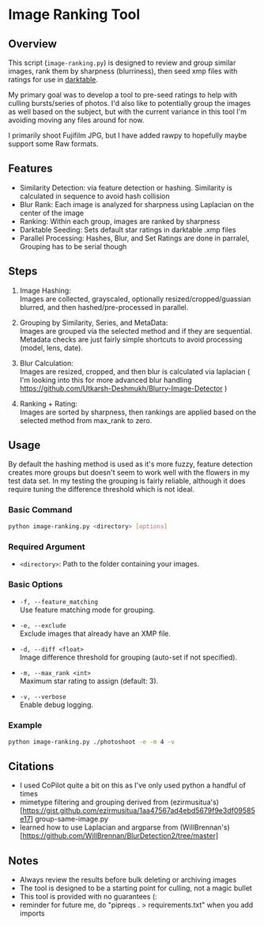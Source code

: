 # Image Ranking Tool


## Overview

This script (`image-ranking.py`) is designed to review and group similar images, rank them by sharpness (blurriness), then seed xmp files with ratings for use in [darktable](https://www.darktable.org/).

My primary goal was to develop a tool to pre-seed ratings to help with culling bursts/series of photos. I'd also like to potentially group the images as well based on the subject, but with the current variance in this tool I'm avoiding moving any files around for now.

I primarily shoot Fujifilm JPG, but I have added rawpy to hopefully maybe support some Raw formats.

## Features

- Similarity Detection: via feature detection or hashing. Similarity is calculated in sequence to avoid hash collision
- Blur Rank: Each image is analyzed for sharpness using Laplacian on the center of the image
- Ranking: Within each group, images are ranked by sharpness
- Darktable Seeding: Sets default star ratings in darktable .xmp files
- Parallel Processing: Hashes, Blur, and Set Ratings are done in parralel, Grouping has to be serial though


## Steps

1. Image Hashing:  
   Images are collected, grayscaled, optionally resized/cropped/guassian blurred, and then hashed/pre-processed in parallel.

2. Grouping by Similarity, Series, and MetaData:  
   Images are grouped via the selected method and if they are sequential. Metadata checks are just fairly simple shortcuts to avoid processing (model, lens, date).

3. Blur Calculation:  
   Images are resized, cropped, and then blur is calculated via laplacian ( I'm looking into this for more advanced blur handling https://github.com/Utkarsh-Deshmukh/Blurry-Image-Detector )

4. Ranking + Rating:  
   Images are sorted by sharpness, then rankings are applied based on the selected method from max_rank to zero.


## Usage

By default the hashing method is used as it's more fuzzy, feature detection creates more groups but doesn't seem to work well with the flowers in my test data set. In my testing the grouping is fairly reliable, although it does require tuning the difference threshold which is not ideal.


### Basic Command

```sh
python image-ranking.py <directory> [options]
```

### Required Argument

- `<directory>`: Path to the folder containing your images.

### Basic Options


- `-f, --feature_matching`  
  Use feature matching mode for grouping.

- `-e, --exclude`  
  Exclude images that already have an XMP file.

- `-d, --diff <float>`  
  Image difference threshold for grouping (auto-set if not specified).

- `-m, --max_rank <int>`  
  Maximum star rating to assign (default: 3).

- `-v, --verbose`  
  Enable debug logging.

### Example

```sh
python image-ranking.py ./photoshoot -e -m 4 -v
```

## Citations

- I used CoPilot quite a bit on this as I've only used python a handful of times 
- mimetype filtering and grouping derived from (ezirmusitua's)[https://gist.github.com/ezirmusitua/1aa47567ad4ebd5679f9e3df09585e17] group-same-image.py
- learned how to use Laplacian and argparse from (WillBrennan's)[https://github.com/WillBrennan/BlurDetection2/tree/master]


## Notes

- Always review the results before bulk deleting or archiving images
- The tool is designed to be a starting point for culling, not a magic bullet
- This tool is provided with no guarantees (:
- reminder for future me, do "pipreqs . > requirements.txt" when you add imports